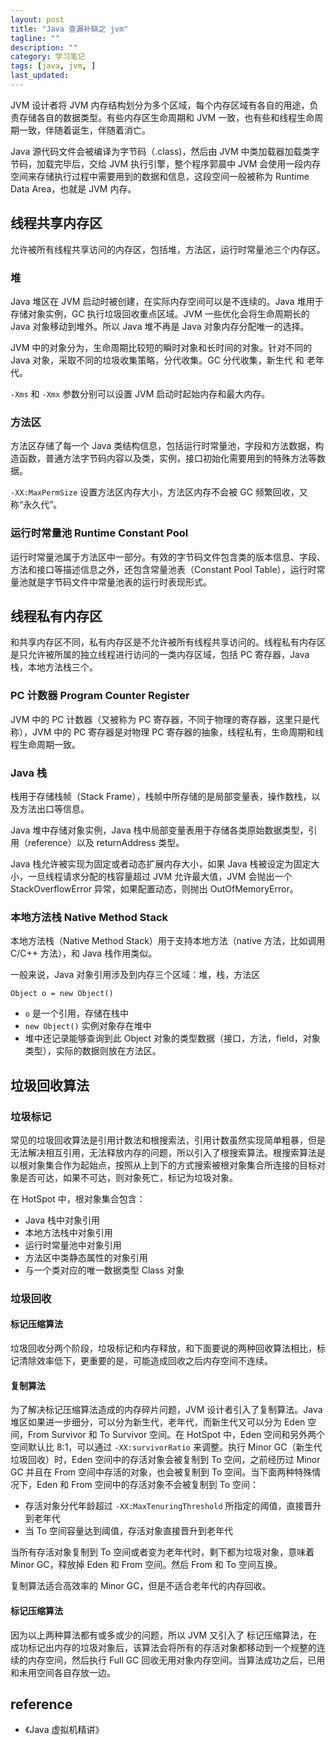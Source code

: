 ```yaml
---
layout: post
title: "Java 查漏补缺之 jvm"
tagline: ""
description: ""
category: 学习笔记
tags: [java, jvm, ]
last_updated:
---
```


JVM 设计者将 JVM 内存结构划分为多个区域，每个内存区域有各自的用途，负责存储各自的数据类型。有些内存区生命周期和 JVM 一致，也有些和线程生命周期一致，伴随着诞生，伴随着消亡。

Java 源代码文件会被编译为字节码（.class)，然后由 JVM 中类加载器加载类字节码，加载完毕后，交给 JVM 执行引擎，整个程序郭晨中 JVM 会使用一段内存空间来存储执行过程中需要用到的数据和信息，这段空间一般被称为 Runtime Data Area，也就是 JVM 内存。

## 线程共享内存区

允许被所有线程共享访问的内存区，包括堆，方法区，运行时常量池三个内存区。

### 堆

Java 堆区在 JVM 启动时被创建，在实际内存空间可以是不连续的。Java 堆用于存储对象实例，GC 执行垃圾回收重点区域。JVM 一些优化会将生命周期长的 Java 对象移动到堆外。所以 Java 堆不再是 Java 对象内存分配唯一的选择。

JVM 中的对象分为，生命周期比较短的瞬时对象和长时间的对象。针对不同的 Java 对象，采取不同的垃圾收集策略，分代收集。GC 分代收集，新生代 和 老年代。

`-Xms` 和 `-Xmx` 参数分别可以设置 JVM 启动时起始内存和最大内存。

### 方法区
方法区存储了每一个 Java 类结构信息，包括运行时常量池，字段和方法数据，构造函数，普通方法字节码内容以及类，实例，接口初始化需要用到的特殊方法等数据。

`-XX:MaxPermSize` 设置方法区内存大小，方法区内存不会被 GC 频繁回收，又称“永久代”。

### 运行时常量池 Runtime Constant Pool
运行时常量池属于方法区中一部分。有效的字节码文件包含类的版本信息、字段、方法和接口等描述信息之外，还包含常量池表（Constant Pool Table），运行时常量池就是字节码文件中常量池表的运行时表现形式。


## 线程私有内存区
和共享内存区不同，私有内存区是不允许被所有线程共享访问的。线程私有内存区是只允许被所属的独立线程进行访问的一类内存区域，包括 PC 寄存器，Java 栈，本地方法栈三个。

### PC 计数器 Program Counter Register
JVM 中的 PC 计数器（又被称为 PC 寄存器，不同于物理的寄存器，这里只是代称），JVM 中的 PC 寄存器是对物理 PC 寄存器的抽象，线程私有，生命周期和线程生命周期一致。

### Java 栈
栈用于存储栈帧（Stack Frame），栈帧中所存储的是局部变量表，操作数栈，以及方法出口等信息。

Java 堆中存储对象实例，Java 栈中局部变量表用于存储各类原始数据类型，引用（reference）以及 returnAddress 类型。

Java 栈允许被实现为固定或者动态扩展内存大小，如果 Java 栈被设定为固定大小，一旦线程请求分配的栈容量超过 JVM 允许最大值，JVM 会抛出一个 StackOverflowError 异常，如果配置动态，则抛出 OutOfMemoryError。

### 本地方法栈 Native Method Stack
本地方法栈（Native Method Stack）用于支持本地方法（native 方法，比如调用 C/C++ 方法），和 Java 栈作用类似。

一般来说，Java 对象引用涉及到内存三个区域：堆，栈，方法区

    Object o = new Object()

- `o` 是一个引用，存储在栈中
- `new Object()` 实例对象存在堆中
- 堆中还记录能够查询到此 Object 对象的类型数据（接口，方法，field，对象类型），实际的数据则放在方法区。

## 垃圾回收算法

### 垃圾标记
常见的垃圾回收算法是引用计数法和根搜索法，引用计数虽然实现简单粗暴，但是无法解决相互引用，无法释放内存的问题，所以引入了根搜索算法。根搜索算法是以根对象集合作为起始点，按照从上到下的方式搜索被根对象集合所连接的目标对象是否可达，如果不可达，则对象死亡，标记为垃圾对象。

在 HotSpot 中，根对象集合包含：

- Java 栈中对象引用
- 本地方法栈中对象引用
- 运行时常量池中对象引用
- 方法区中类静态属性的对象引用
- 与一个类对应的唯一数据类型 Class 对象

### 垃圾回收

#### 标记压缩算法
垃圾回收分两个阶段，垃圾标记和内存释放，和下面要说的两种回收算法相比，标记清除效率低下，更重要的是，可能造成回收之后内存空间不连续。

#### 复制算法
为了解决标记压缩算法造成的内存碎片问题，JVM 设计者引入了复制算法。Java 堆区如果进一步细分，可以分为新生代，老年代，而新生代又可以分为 Eden 空间，From Survivor 和 To Survivor 空间。在 HotSpot 中，Eden 空间和另外两个空间默认比 8:1，可以通过 `-XX:survivorRatio` 来调整。执行 Minor GC（新生代垃圾回收）时，Eden 空间中的存活对象会被复制到 To 空间，之前经历过 Minor GC 并且在 From 空间中存活的对象，也会被复制到 To 空间。当下面两种特殊情况下，Eden 和 From 空间中的存活对象不会被复制到 To 空间：

- 存活对象分代年龄超过 `-XX:MaxTenuringThreshold` 所指定的阈值，直接晋升到老年代
- 当 To 空间容量达到阈值，存活对象直接晋升到老年代

当所有存活对象复制到 To 空间或者变为老年代时，剩下都为垃圾对象，意味着 Minor GC，释放掉 Eden 和 From 空间。然后 From 和 To 空间互换。

复制算法适合高效率的 Minor GC，但是不适合老年代的内存回收。

#### 标记压缩算法
因为以上两种算法都有或多或少的问题，所以 JVM 又引入了 标记压缩算法，在成功标记出内存的垃圾对象后，该算法会将所有的存活对象都移动到一个规整的连续的内存空间，然后执行 Full GC 回收无用对象内存空间。当算法成功之后，已用和未用空间各自存放一边。


## reference

- 《Java 虚拟机精讲》


